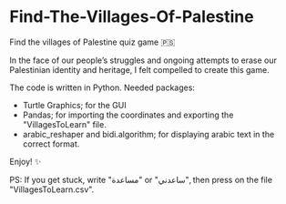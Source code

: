 # Find-The-Villages-Of-Palestine
Find the villages of Palestine quiz game 🇵🇸

In the face of our people’s struggles and ongoing attempts to erase our Palestinian identity and heritage, I felt compelled to create this game. 

The code is written in Python.
Needed packages:
  - Turtle Graphics; for the GUI
  - Pandas; for importing the coordinates and exporting the "VillagesToLearn" file.
  - arabic_reshaper and bidi.algorithm; for displaying arabic text in the correct format.

Enjoy! ✨

PS: If you get stuck, write "مساعدة" or "ساعدني", then press on the file "VillagesToLearn.csv".
